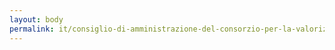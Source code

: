 ```yaml
---
layout: body
permalink: it/consiglio-di-amministrazione-del-consorzio-per-la-valorizzazione-del-porto-vecchio-ursus/
---
```



